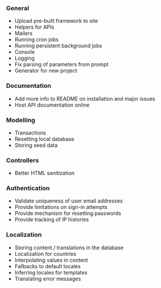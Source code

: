 ### General

* Upload pre-built framework to site
* Helpers for APIs
* Mailers
* Running cron jobs
* Running persistent background jobs
* Console
* Logging
* Fix parsing of parameters from prompt
* Generator for new project

### Documentation
* Add more info to README on installation and major issues
* Host API documentation online

### Modelling

* Transactions
* Resetting local database
* Storing seed data

### Controllers

* Better HTML sanitization

### Authentication

* Validate uniqueness of user email addresses
* Provide limitations on sign-in attempts
* Provide mechanism for resetting passwords
* Provide tracking of IP histories

### Localization

* Storing content / translations in the database
* Localization for countries
* Interpolating values in content
* Fallbacks to default locales
* Inferring locales for templates
* Translating error messages